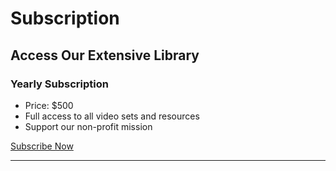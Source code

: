 # Subscription

## Access Our Extensive Library

### Yearly Subscription
- Price: $500
- Full access to all video sets and resources
- Support our non-profit mission

[Subscribe Now](/subscribe)

---

